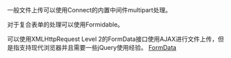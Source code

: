 一般文件上传可以使用Connect的内置中间件multipart处理。

对于复合表单的处理可以使用Formidable。

可以使用XMLHttpRequest Level 2的FormData接口使用AJAX进行文件上传，但是指支持现代浏览器并且需要一些jQuery使用经验。
[FormData](https://developer.mozilla.org/zh-CN/docs/Web/API/FormData)

